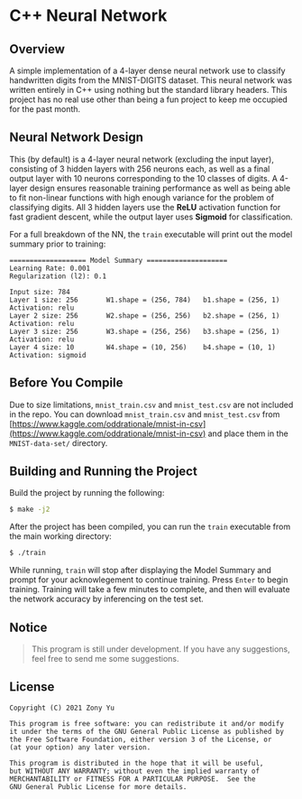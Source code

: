 # C++ Neural Network

## Overview

A simple implementation of a 4-layer dense neural network use to classify handwritten digits from the MNIST-DIGITS dataset. This neural network was written entirely in C++ using nothing but the standard library headers. This project has no real use other than being a fun project to keep me occupied for the past month.



## Neural Network Design

This (by default) is a 4-layer neural network (excluding the input layer), consisting of 3 hidden layers with 256 neurons each, as well as a final output layer with 10 neurons corresponding to the 10 classes of digits. A 4-layer design ensures reasonable training performance as well as being able to fit non-linear functions with high enough variance for the problem of classifying digits. All 3 hidden layers use the **ReLU** activation function for fast gradient descent, while the output layer uses **Sigmoid** for classification.  

For a full breakdown of the NN, the `train` executable will print out the model summary prior to training:

```
=================== Model Summary ====================
Learning Rate: 0.001
Regularization (l2): 0.1

Input size: 784
Layer 1 size: 256       W1.shape = (256, 784)   b1.shape = (256, 1)     Activation: relu
Layer 2 size: 256       W2.shape = (256, 256)   b2.shape = (256, 1)     Activation: relu
Layer 3 size: 256       W3.shape = (256, 256)   b3.shape = (256, 1)     Activation: relu
Layer 4 size: 10        W4.shape = (10, 256)    b4.shape = (10, 1)      Activation: sigmoid

```

## Before You Compile

Due to size limitations, `mnist_train.csv` and `mnist_test.csv` are not included in the repo. You can download `mnist_train.csv` and `mnist_test.csv` from [https://www.kaggle.com/oddrationale/mnist-in-csv](https://www.kaggle.com/oddrationale/mnist-in-csv) and place them in the `MNIST-data-set/` directory. 

## Building and Running the Project

Build the project by running the following:
```bash
$ make -j2
```
After the project has been compiled, you can run the `train` executable from the main working directory:
```bash
$ ./train
```
While running, `train` will stop after displaying the Model Summary and prompt for your acknowlegement to continue training. Press `Enter` to begin training. Training will take a few minutes to complete, and then will evaluate the network accuracy by inferencing on the test set.

## Notice
> This program is still under development. If you have any suggestions, feel free to send me some suggestions.

## License
```
Copyright (C) 2021 Zony Yu

This program is free software: you can redistribute it and/or modify
it under the terms of the GNU General Public License as published by
the Free Software Foundation, either version 3 of the License, or
(at your option) any later version.

This program is distributed in the hope that it will be useful,
but WITHOUT ANY WARRANTY; without even the implied warranty of
MERCHANTABILITY or FITNESS FOR A PARTICULAR PURPOSE.  See the
GNU General Public License for more details.
```
